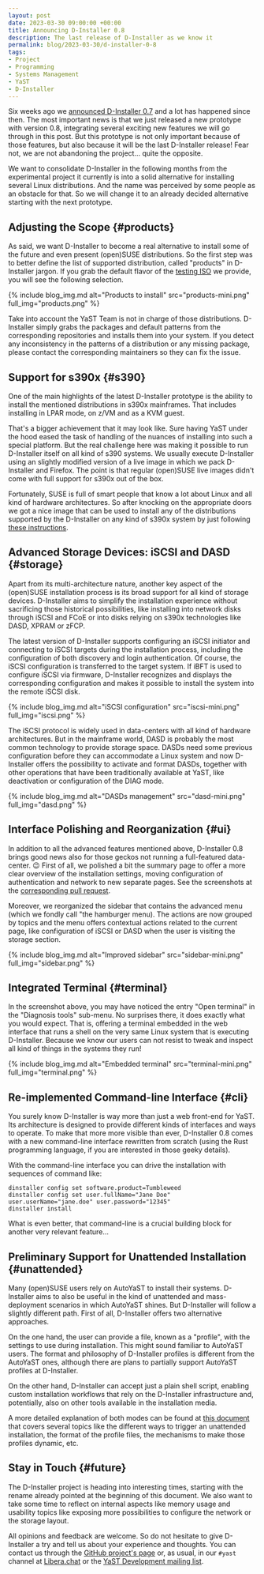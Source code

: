```yaml
---
layout: post
date: 2023-03-30 09:00:00 +00:00
title: Announcing D-Installer 0.8
description: The last release of D-Installer as we know it
permalink: blog/2023-03-30/d-installer-0-8
tags:
- Project
- Programming
- Systems Management
- YaST
- D-Installer
---
```


Six weeks ago we [announced D-Installer 0.7]({{site.baseurl}}/blog/2023-02-16/announcing-d-installer-0-7)
and a lot has happened since then. The most important news is that we just released a new prototype
with version 0.8, integrating several exciting new features we will go through in this post.  But
this prototype is not only important because of those features, but also because it will be the last
D-Installer release! Fear not, we are not abandoning the project... quite the opposite.

We want to consolidate D-Installer in the following months from the experimental project it
currently is into a solid alternative for installing several Linux distributions. And the name was
perceived by some people as an obstacle for that. So we will change it to an already decided
alternative starting with the next prototype.

## Adjusting the Scope {#products}

As said, we want D-Installer to become a real alternative to install some of the future and even
present (open)SUSE distributions. So the first step was to better define the list of supported
distribution, called "products" in D-Installer jargon. If you grab the default flavor of the
[testing ISO](https://download.opensuse.org/repositories/YaST:/Head:/D-Installer/images/iso/)
we provide, you will see the following selection.

{% include blog_img.md alt="Products to install" src="products-mini.png" full_img="products.png" %}

Take into account the YaST Team is not in charge of those distributions. D-Installer simply grabs
the packages and default patterns from the corresponding repositories and installs them into your
system. If you detect any inconsistency in the patterns of a distribution or any missing package,
please contact the corresponding maintainers so they can fix the issue.

## Support for s390x {#s390}

One of the main highlights of the latest D-Installer prototype is the ability to install the
mentioned distributions in s390x mainframes. That includes installing in LPAR mode, on z/VM and as
a KVM guest.

That's a bigger achievement that it may look like. Sure having YaST under the hood eased the task
of handling of the nuances of installing into such a special platform. But the real challenge here
was making it possible to run D-Installer itself on all kind of s390 systems. We usually execute
D-Installer using an slightly modified version of a live image in which we pack
D-Installer and Firefox. The point is that regular (open)SUSE live images didn't come with
full support for s390x out of the box.

Fortunately, SUSE is full of smart people that know a lot about Linux and all kind of hardware
architectures. So after knocking on the appropriate doors we got a nice image that can be used to
install any of the distributions supported by the D-Installer on any kind of s390x system by just
following [these
instructions](https://github.com/yast/d-installer/blob/master/doc/deployment_guide_s390.md).

## Advanced Storage Devices: iSCSI and DASD {#storage}

Apart from its multi-architecture nature, another key aspect of the (open)SUSE installation process
is its broad support for all kind of storage devices. D-Installer aims to simplify the installation
experience without sacrificing those historical possibilities, like installing into network disks
through iSCSI and FCoE or into disks relying on s390x technologies like DASD, XPRAM or zFCP.

The latest version of D-Installer supports configuring an iSCSI initiator and connecting to iSCSI
targets during the installation process, including the configuration of both discovery and login
authentication. Of course, the iSCSI configuration is transferred to the target system. If iBFT is
used to configure iSCSI via firmware, D-Installer recognizes and displays the corresponding
configuration and makes it possible to install the system into the remote iSCSI disk.

{% include blog_img.md alt="iSCSI configuration" src="iscsi-mini.png" full_img="iscsi.png" %}

The iSCSI protocol is widely used in data-centers with all kind of hardware architectures. But in the
mainframe world, DASD is probably the most common technology to provide storage space. DASDs need
some previous configuration before they can accommodate a Linux system and now D-Installer offers the
possibility to activate and format DASDs, together with other operations that have been traditionally
available at YaST, like deactivation or configuration of the DIAG mode.

{% include blog_img.md alt="DASDs management" src="dasd-mini.png" full_img="dasd.png" %}

## Interface Polishing and Reorganization {#ui}

In addition to all the advanced features mentioned above, D-Installer 0.8 brings good news also for
those geckos not running a full-featured data-center. :wink: First of all, we polished a bit the
summary page to offer a more clear overview of the installation settings, moving configuration of
authentication and network to new separate pages. See the screenshots at the [corresponding pull
request](https://github.com/yast/d-installer/pull/443).

Moreover, we reorganized the sidebar that contains the advanced menu (which we fondly call "the
hamburger menu). The actions are now grouped by topics and the menu offers contextual actions
related to the current page, like configuration of iSCSI or DASD when the user is visiting the
storage section.

{% include blog_img.md alt="Improved sidebar" src="sidebar-mini.png" full_img="sidebar.png" %}

## Integrated Terminal {#terminal}

In the screenshot above, you may have noticed the entry "Open terminal" in the "Diagnosis tools"
sub-menu. No surprises there, it does exactly what you would expect. That is, offering a terminal
embedded in the web interface that runs a shell on the very same Linux system that is executing
D-Installer. Because we know our users can not resist to tweak and inspect all kind of things in the
systems they run!

{% include blog_img.md alt="Embedded terminal" src="terminal-mini.png" full_img="terminal.png" %}

## Re-implemented Command-line Interface {#cli}

You surely know D-Installer is way more than just a web front-end for YaST. Its
architecture is designed to provide different kinds of interfaces and ways to operate. To make that
more more visible than ever, D-Installer 0.8 comes with a new command-line interface rewritten from
scratch (using the Rust programming language, if you are interested in those geeky details).

With the command-line interface you can drive the installation with sequences of command like:

```
dinstaller config set software.product=Tumbleweed
dinstaller config set user.fullName="Jane Doe" user.userName="jane.doe" user.password="12345"
dinstaller install
```

What is even better, that command-line is a crucial building block for another very relevant
feature...

## Preliminary Support for Unattended Installation {#unattended}

Many (open)SUSE users rely on AutoYaST to install their systems. D-Installer aims to also be useful
in the kind of unattended and mass-deployment scenarios in which AutoYaST shines. But D-Installer
will follow a slightly different path. First of all, D-Installer offers two alternative approaches.

On the one hand, the user can provide a file, known as a "profile", with the settings to use during
installation. This might sound familiar to AutoYaST users. The format and philosophy of D-Installer
profiles is different from the AutoYaST ones, although there are plans to partially support AutoYaST
profiles at D-Installer.

On the other hand, D-Installer can accept just a plain shell script, enabling custom installation
workflows that rely on the D-Installer infrastructure and, potentially, also on other tools
available in the installation media.

A more detailed explanation of both modes can be found at [this
document](https://github.com/yast/d-installer/blob/master/autoinstallation/README.md) that
covers several topics like the different ways to trigger an unattended installation, the format of
the profile files, the mechanisms to make those profiles dynamic, etc.

## Stay in Touch {#future}

The D-Installer project is heading into interesting times, starting with the rename already pointed at the
beginning of this document. We also want to take some time to reflect on internal aspects like
memory usage and usability topics like exposing more possibilities to configure the network or the
storage layout.

All opinions and feedback are welcome. So do not hesitate to give D-Installer a try and tell us
about your experience and thoughts. You can contact us through the [GitHub
project's page](https://github.com/yast/d-installer) or, as usual, in our `#yast` channel at
[Libera.chat](https://libera.chat/) or the [YaST Development mailing
list](https://lists.opensuse.org/archives/list/yast-devel@lists.opensuse.org/).
